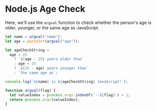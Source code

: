 # Node.js Age Check

Here, we'll use the `argval` function to check whether the person's age is older, younger, or the same age as JavaScript.

```javascript
let name = argval("name");
let age = parseInt(argval("age"));

let ageCheckString =
  age > 25
    ? `${age - 25} years older than`
    : age < 25
    ? `${25 - age} years younger than`
    : `the same age as`;

console.log(`${name} is ${ageCheckString} JavaScript!`);

function argval(flag) {
  let valueIndex = process.argv.indexOf(`--${flag}`) + 1;
  return process.argv[valueIndex];
}
```

